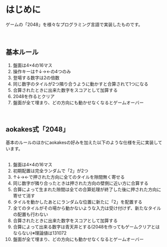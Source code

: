 # はじめに
ゲームの「2048」を様々なプログラミング言語で実装したものです。  
<br>
<br>

## 基本ルール
1. 盤面は4×4の16マス
1. 操作キーは↑↓→←の4つのみ
1. 登場する数字は2の倍数
1. 同じ数字のタイルが2つ隣り合うように動かすと合算されて1つになる
1. 合算されたときに出来た数字をスコアとして加算する
1. 2048を作るとクリア
1. 盤面が全て埋まり、どの方向にも動かせなくなるとゲームオーバー
<br>

## aokakes式「2048」
基本のルールのほかにaokakesの好みを加えた以下のような仕様を元に実装しています。  
<br>
1. 盤面は4×4の16マス
1. 初期配置は完全ランダムで「2」が2つ
1. ↑↓→←で押された方向に全てのタイルを隙間無く寄せる
1. 同じ数字が隣り合ったときは押された方向の壁側に近い方に合算する
1. 合算によって生まれた隙間は全ての合算処理が終了した後に押された方向に寄せて消す
1. タイルを動かしたあとにランダムな位置に新たに「2」を配置する
1. 全てのタイルがその場から動かないような入力は受け付けず、新たなタイルの配置も行わない
1. 合算されたときに出来た数字をスコアとして加算する
1. 合算によって出来る数字は青天井とする(2048を作ってもゲームクリアとはならない)※理論値は131072
1. 盤面が全て埋まり、どの方向にも動かせなくなるとゲームオーバー
